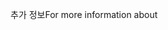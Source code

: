 <span data-ttu-id="c46c9-101">추가 정보</span><span class="sxs-lookup"><span data-stu-id="c46c9-101">For more information about</span></span>